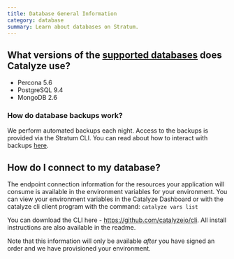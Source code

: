 ```yaml
---
title: Database General Information
category: database
summary: Learn about databases on Stratum.
---
```


## What versions of the [supported databases](/stratum/articles/supported-databases/) does Catalyze use?

- Percona 5.6
- PostgreSQL 9.4
- MongoDB 2.6

### How do database backups work?

We perform automated backups each night. Access to the backups is provided via the Stratum CLI. You can read about how to interact with backups [here](../cli-database-backup).

## How do I connect to my database?

The endpoint connection information for the resources your application will consume is available in the environment variables for your environment.  You can view your environment variables in the Catalyze Dashboard or with the catalyze cli client program with the command:  `catalyze vars list`

You can download the CLI here - https://github.com/catalyzeio/cli. All  install instructions are also available in the readme.

Note that this information will only be available *after* you have signed an order and we have provisioned your environment.
